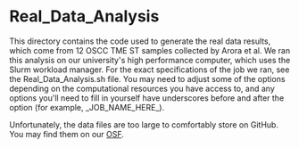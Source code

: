 # Real_Data_Analysis

This directory contains the code used to generate the real data results, which come from 12 OSCC TME ST samples collected 
by Arora et al.  We ran this analysis on our university's high performance computer, which uses the Slurm workload manager.
For the exact specifications of the job we ran, see the Real_Data_Analysis.sh file.  You may need to adjust some of the
options depending on the computational resources you have access to, and any options you'll need to fill in yourself have 
underscores before and after the option (for example, \_JOB\_NAME\_HERE\_).

Unfortunately, the data files are too large to comfortably store on GitHub.  You may find them on our [OSF](https://osf.io/kygsx/).
